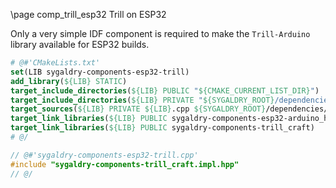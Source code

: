 \page comp_trill_esp32 Trill on ESP32

Only a very simple IDF component is required to make the `Trill-Arduino` library
available for ESP32 builds.

```cmake
# @#'CMakeLists.txt'
set(LIB sygaldry-components-esp32-trill)
add_library(${LIB} STATIC)
target_include_directories(${LIB} PUBLIC "${CMAKE_CURRENT_LIST_DIR}")
target_include_directories(${LIB} PRIVATE "${SYGALDRY_ROOT}/dependencies/Trill-Arduino")
target_sources(${LIB} PRIVATE ${LIB}.cpp ${SYGALDRY_ROOT}/dependencies/Trill-Arduino/Trill.cpp)
target_link_libraries(${LIB} PUBLIC sygaldry-components-esp32-arduino_hack)
target_link_libraries(${LIB} PUBLIC sygaldry-components-trill_craft)
# @/
```

```cpp
// @#'sygaldry-components-esp32-trill.cpp'
#include "sygaldry-components-trill_craft.impl.hpp"
// @/
```
